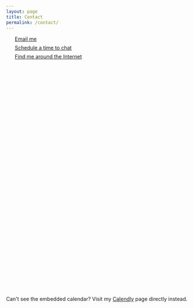 ```yaml
---
layout: page
title: Contact
permalink: /contact/
---
```


<div>
    <ul style="list-style-type: none;">
        <li style="margin-bottom: .5em;"><a target="_blank" href="mailto:jeff@jeffdoolittle.com" title="jeff@jeffdoolittle.com">Email me</a></li>
        <li style="margin-bottom: .5em;"><a href="#calendar" title="Calendly - Jeff Doolittle">Schedule a time to chat</a></li>
        <li style="margin-bottom: .5em;"><a href="#footer" title="social">Find me around the Internet</a></li>
    </ul>
</div>

<div id="calendar" class="calendly-inline-widget" data-url="https://calendly.com/jeff-doolittle" style="min-width:320px;height:630px; margin: 0"></div>

<div>Can't see the embedded calendar? Visit my <a href="/calendar" target="_blank">Calendly</a> page directly instead.</div>

<script type="text/javascript" src="https://assets.calendly.com/assets/external/widget.js"></script>
